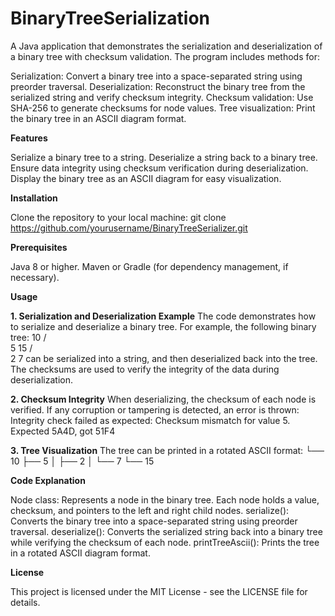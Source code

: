 # BinaryTreeSerialization

A Java application that demonstrates the serialization and deserialization of a binary tree with checksum validation. The program includes methods for:

 Serialization: Convert a binary tree into a space-separated string using preorder traversal.
 Deserialization: Reconstruct the binary tree from the serialized string and verify checksum integrity.
 Checksum validation: Use SHA-256 to generate checksums for node values.
 Tree visualization: Print the binary tree in an ASCII diagram format.

**Features**

 Serialize a binary tree to a string.
 Deserialize a string back to a binary tree.
 Ensure data integrity using checksum verification during deserialization.
 Display the binary tree as an ASCII diagram for easy visualization.

**Installation**

 Clone the repository to your local machine:
  git clone https://github.com/yourusername/BinaryTreeSerializer.git
 
**Prerequisites**

 Java 8 or higher.
 Maven or Gradle (for dependency management, if necessary).

**Usage**

**1. Serialization and Deserialization Example**
 The code demonstrates how to serialize and deserialize a binary tree. For example, the following binary tree:
       10
     /  \
    5    15
   / \
  2   7
can be serialized into a string, and then deserialized back into the tree. The checksums are used to verify the integrity of the data during deserialization.

**2. Checksum Integrity**
 When deserializing, the checksum of each node is verified. If any corruption or tampering is detected, an error is thrown:
  Integrity check failed as expected: Checksum mismatch for value 5. Expected 5A4D, got 51F4

**3. Tree Visualization**
 The tree can be printed in a rotated ASCII format:
 └── 10
    ├── 5
    │   ├── 2
    │   └── 7
    └── 15

**Code Explanation**
  
  Node class: Represents a node in the binary tree. Each node holds a value, checksum, and pointers to the left and right child nodes.
  serialize(): Converts the binary tree into a space-separated string using preorder traversal.
  deserialize(): Converts the serialized string back into a binary tree while verifying the checksum of each node.
  printTreeAscii(): Prints the tree in a rotated ASCII diagram format.

**License**

This project is licensed under the MIT License - see the LICENSE file for details.
